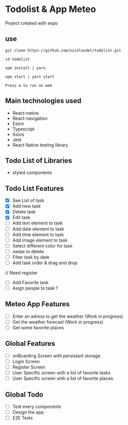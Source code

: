 # Todolist & App Meteo

Project created with expo

## use

`git clone https://github.com/nicolasdet/todolist.git`

`cd todolist`

`npm install | yarn`

`npm start | yarn start`

`Press w to run on web`

## Main technologies used

- React-native
- React-navigation
- Eslint
- Typescript
- Axios
- Jest
- React Native testing library

## Todo List of Libraries

- styled components

## Todo List Features

- [x] See List of task
- [x] Add new task
- [x] Delete task
- [x] Edit task
- [ ] Add text element to task
- [ ] Add date element to task
- [ ] Add time element to task
- [ ] Add image element to task
- [ ] Select different color for task
- [ ] swipe to delete
- [ ] Filter task by date
- [ ] Add task order & drag and drop

// Need register

- [ ] Add Favorite task
- [ ] Asign people to task ?

## Meteo App Features

- [ ] Enter an adress to get the weather (Work in progress)
- [ ] Get the weather forecast (Work in progress)
- [ ] Get some favorite places

## Global Features

- [ ] onBoarding Screen with persistant storage
- [ ] Login Screen
- [ ] Register Screen
- [ ] User Specific screen with a list of favorite tasks
- [ ] User Specific screen with a list of favorite places

## Global Todo

- [ ] Test every components
- [ ] Design the app
- [ ] E2E Tests
